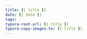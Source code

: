 ```yaml
---
title: {{ title }}
date: {{ date }}
tags:
typora-root-url: {{ title }}
typora-copy-images-to: {{ title }}
---
```

